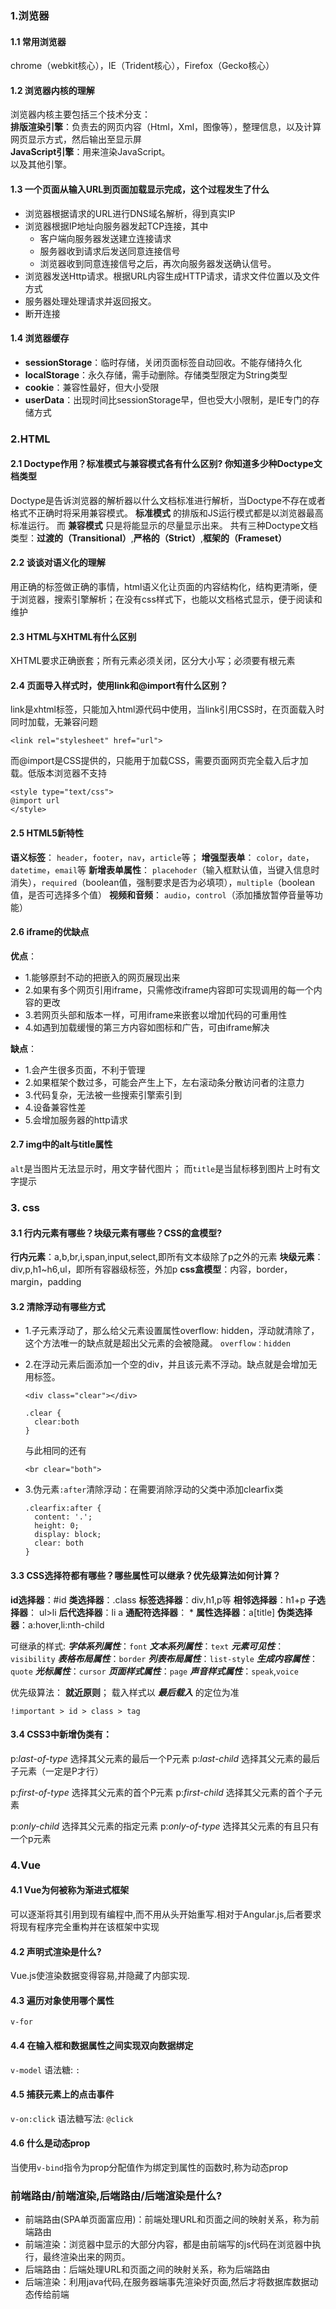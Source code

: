 ### 1.浏览器
#### 1.1  常用浏览器
chrome（webkit核心），IE（Trident核心），Firefox（Gecko核心）

#### 1.2  浏览器内核的理解
浏览器内核主要包括三个技术分支：  
__排版渲染引擎__：负责去的网页内容（Html，Xml，图像等），整理信息，以及计算网页显示方式，然后输出至显示屏  
__JavaScript引擎__：用来渲染JavaScript。  
以及其他引擎。

#### 1.3  一个页面从输入URL到页面加载显示完成，这个过程发生了什么
* 浏览器根据请求的URL进行DNS域名解析，得到真实IP  
* 浏览器根据IP地址向服务器发起TCP连接，其中  
  * 客户端向服务器发送建立连接请求  
  * 服务器收到请求后发送同意连接信号  
  * 浏览器收到同意连接信号之后，再次向服务器发送确认信号。  
* 浏览器发送Http请求。根据URL内容生成HTTP请求，请求文件位置以及文件方式  
* 服务器处理处理请求并返回报文。  
* 断开连接

#### 1.4  浏览器缓存
* __sessionStorage__：临时存储，关闭页面标签自动回收。不能存储持久化
* __localStorage__：永久存储，需手动删除。存储类型限定为String类型
* __cookie__：兼容性最好，但大小受限
* __userData__：出现时间比sessionStorage早，但也受大小限制，是IE专门的存储方式

### 2.HTML
#### 2.1  Doctype作用？标准模式与兼容模式各有什么区别? 你知道多少种Doctype文档类型
Doctype是告诉浏览器的解析器以什么文档标准进行解析，当Doctype不存在或者格式不正确时将采用兼容模式。
__标准模式__ 的排版和JS运行模式都是以浏览器最高标准运行。
而 __兼容模式__ 只是将能显示的尽量显示出来。
共有三种Doctype文档类型：__过渡的（Transitional）__,__严格的（Strict）__,__框架的（Frameset）__

#### 2.2 谈谈对语义化的理解
用正确的标签做正确的事情，html语义化让页面的内容结构化，结构更清晰，便于浏览器，搜索引擎解析；在没有css样式下，也能以文档格式显示，便于阅读和维护

#### 2.3 HTML与XHTML有什么区别
XHTML要求正确嵌套；所有元素必须关闭，区分大小写；必须要有根元素

#### 2.4 页面导入样式时，使用link和@import有什么区别？
link是xhtml标签，只能加入html源代码中使用，当link引用CSS时，在页面载入时同时加载，无兼容问题
```
<link rel="stylesheet" href="url">
```
而@import是CSS提供的，只能用于加载CSS，需要页面网页完全载入后才加载。低版本浏览器不支持
```
<style type="text/css">
@import url
</style>
```
#### 2.5 HTML5新特性
__语义标签__： `header`，`footer`，`nav`，`article`等；
__增强型表单__： `color`，`date`，`datetime`，`email`等
__新增表单属性__： `placehoder`（输入框默认值，当键入信息时消失），`required`（boolean值，强制要求是否为必填项），`multiple`（boolean值，是否可选择多个值）
__视频和音频__： `audio`，`control`（添加播放暂停音量等功能）

#### 2.6 iframe的优缺点
__优点__：
* 1.能够原封不动的把嵌入的网页展现出来
* 2.如果有多个网页引用iframe，只需修改iframe内容即可实现调用的每一个内容的更改
* 3.若网页头部和版本一样，可用iframe来嵌套以增加代码的可重用性
* 4.如遇到加载缓慢的第三方内容如图标和广告，可由iframe解决
      
__缺点__：
* 1.会产生很多页面，不利于管理
* 2.如果框架个数过多，可能会产生上下，左右滚动条分散访问者的注意力
* 3.代码复杂，无法被一些搜索引擎索引到
* 4.设备兼容性差
* 5.会增加服务器的http请求

#### 2.7 img中的alt与title属性
`alt`是当图片无法显示时，用文字替代图片；
而`title`是当鼠标移到图片上时有文字提示


### 3. css
#### 3.1 行内元素有哪些？块级元素有哪些？CSS的盒模型?
__行内元素__：a,b,br,i,span,input,select,即所有文本级除了p之外的元素
__块级元素__：div,p,h1~h6,ul，即所有容器级标签，外加p
__css盒模型__：内容，border，margin，padding

#### 3.2 清除浮动有哪些方式
* 1.子元素浮动了，那么给父元素设置属性overflow: hidden，浮动就清除了，这个方法唯一的缺点就是超出父元素的会被隐藏。
  ```overflow：hidden```

* 2.在浮动元素后面添加一个空的div，并且该元素不浮动。缺点就是会增加无用标签。
  ```
  <div class="clear"></div>
  ```

  ```
  .clear {
    clear:both
  }
  ```
  与此相同的还有
  ```
  <br clear="both">
  ```
* 3.伪元素`:after`清除浮动：在需要消除浮动的父类中添加clearfix类
  ```
  .clearfix:after {
    content: '.';
    height: 0;
    display: block;
    clear: both
  }
  ```

#### 3.3 CSS选择符都有哪些？哪些属性可以继承？优先级算法如何计算？
__id选择器__：#id
__类选择器__：.class
__标签选择器__：div,h1,p等
__相邻选择器__：h1+p
__子选择器__： ul>li
__后代选择器__：li a
__通配符选择器__： *
__属性选择器__：a[title]
__伪类选择器__：a:hover,li:nth-child

可继承的样式: 
___字体系列属性___：`font`
___文本系列属性___：`text`
___元素可见性___：`visibility`
___表格布局属性___：`border`
___列表布局属性___：`list-style`
___生成内容属性___：`quote`
___光标属性___：`cursor`
___页面样式属性___：`page`
___声音样式属性___：`speak`,`voice`

优先级算法：
__就近原则__；
载入样式以 ___最后载入___ 的定位为准
```
!important > id > class > tag
``` 

#### 3.4 CSS3中新增伪类有：
p:_last-of-type_  选择其父元素的最后一个P元素
p:_last-child_  选择其父元素的最后子元素（一定是P才行）

p:_first-of-type_  选择其父元素的首个P元素
p:_first-child_  选择其父元素的首个子元素

p:_only-child_  选择其父元素的指定元素
p:_only-of-type_  选择其父元素的有且只有一个p元素


### 4.Vue
#### 4.1 Vue为何被称为渐进式框架
可以逐渐将其引用到现有编程中,而不用从头开始重写.相对于Angular.js,后者要求将现有程序完全重构并在该框架中实现


#### 4.2 声明式渲染是什么?
Vue.js使渲染数据变得容易,并隐藏了内部实现.

#### 4.3 遍历对象使用哪个属性
`v-for`

#### 4.4 在输入框和数据属性之间实现双向数据绑定
`v-model`
语法糖: `:`

#### 4.5 捕获元素上的点击事件
`v-on:click`
语法糖写法: `@click`

#### 4.6 什么是动态prop
当使用`v-bind`指令为prop分配值作为绑定到属性的函数时,称为动态prop


### 前端路由/前端渲染,后端路由/后端渲染是什么?
* 前端路由(SPA单页面富应用)：前端处理URL和页面之间的映射关系，称为前端路由
* 前端渲染：浏览器中显示的大部分内容，都是由前端写的js代码在浏览器中执行，最终渲染出来的网页。
* 后端路由：后端处理URL和页面之间的映射关系，称为后端路由
* 后端渲染：利用java代码,在服务器端事先渲染好页面,然后才将数据库数据动态传给前端